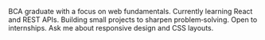 BCA graduate with a focus on web fundamentals.
Currently learning React and REST APIs.
Building small projects to sharpen problem‑solving.
Open to internships.
Ask me about responsive design and CSS layouts.
